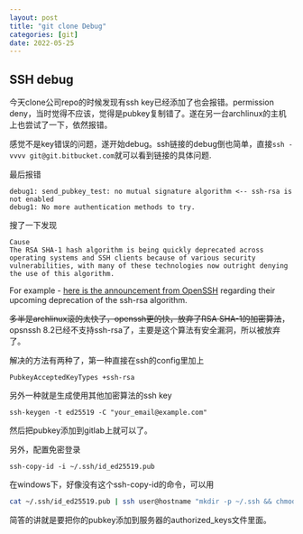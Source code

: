 ```yaml
---
layout: post
title: "git clone Debug"
categories: [git]
date: 2022-05-25
---
```


## SSH debug

今天clone公司repo的时候发现有ssh key已经添加了也会报错。permission deny，当时觉得不应该，觉得是pubkey复制错了。遂在另一台archlinux的主机上也尝试了一下，依然报错。

感觉不是key错误的问题，遂开始debug。ssh链接的debug倒也简单，直接`ssh -vvvv git@git.bitbucket.com`就可以看到链接的具体问题.

最后报错

```
debug1: send_pubkey_test: no mutual signature algorithm <-- ssh-rsa is not enabled 
debug1: No more authentication methods to try.
```

搜了一下发现

```
Cause
The RSA SHA-1 hash algorithm is being quickly deprecated across operating systems and SSH clients because of various security vulnerabilities, with many of these technologies now outright denying the use of this algorithm.
```

For example - [here is the announcement from OpenSSH](https://www.openssh.com/txt/release-8.2) regarding their upcoming deprecation of the ssh-rsa algorithm.

~~多半是archlinux滚的太快了，openssh更的快，放弃了RSA SHA-1的加密算法~~， opsnssh 8.2已经不支持ssh-rsa了，主要是这个算法有安全漏洞，所以被放弃了。

解决的方法有两种了，第一种直接在ssh的config里加上

```
PubkeyAcceptedKeyTypes +ssh-rsa
```

另外一种就是生成使用其他加密算法的ssh key

```
ssh-keygen -t ed25519 -C "your_email@example.com"
```

然后把pubkey添加到gitlab上就可以了。

另外，配置免密登录

```base
ssh-copy-id -i ~/.ssh/id_ed25519.pub
```

在windows下，好像没有这个ssh-copy-id的命令，可以用

```bash
cat ~/.ssh/id_ed25519.pub | ssh user@hostname "mkdir -p ~/.ssh && chmod 700 ~/.ssh && cat >>  ~/.ssh/authorized_keys"
```

简答的讲就是要把你的pubkey添加到服务器的authorized_keys文件里面。
